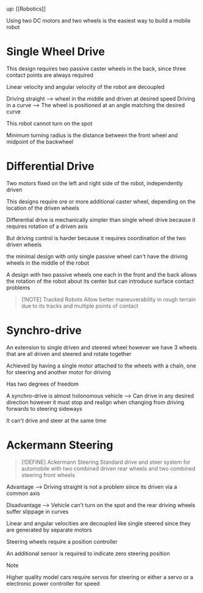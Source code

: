 up: [[Robotics]]

Using two DC motors and two wheels is the easiest way to build a mobile robot

# Single Wheel Drive
This design requires two passive caster wheels in the back, since three contact points are always required

Linear velocity and angular velocity of the robot are decoupled

Driving straight --> wheel in the middle and driven at desired speed
Driving in a curve --> The wheel is positioned at an angle matching the desired curve

This robot cannot turn on the spot

Minimum turning radius is the distance between the front wheel and midpoint of the backwheel

# Differential Drive
Two motors fixed on the left and right side of the robot, independently driven 

This designs require ore or more additional caster wheel, depending on the location of the driven wheels

Differential drive is mechanically simpler than single wheel drive because it requires rotation of a driven axis

But driving control is harder because it requires coordination of the two driven wheels

the minimal design with only single passive wheel can't have the driving wheels in the middle of the robot

A design with two passive wheels one each in the front and the back allows the rotation of the robot about its center but can introduce surface contact problems

> [!NOTE] Tracked Robots
> Allow better maneuverability in rough terrain due to its tracks and multiple points of contact

# Synchro-drive
An extension to single driven and steered wheel however we have 3 wheels that are all driven and steered and rotate together

Achieved by having a single motor attached to the wheels with a chain, one for steering and another motor for driving

Has two degrees of freedom

A synchro-drive is almost holonomous vehicle --> Can drive in any desired direction however it must stop and realign when changing from driving forwards to steering sideways

It can't drive and steer at the same time

# Ackermann Steering

> [!DEFINE] Ackermann Steering
> Standard drive and steer system for automobile with two combined driven rear wheels and two combined steering front wheels

Advantage --> Driving straight is not a problem since its driven via a common axis

Disadvantage --> Vehicle can't turn on the spot and the rear driving wheels suffer slippage in curves

Linear and angular velocities are decoupled like single steered since they are generated by separate motors

Steering wheels require a position controller

An additional sensor is required to indicate zero steering position

> [!NOTE]
> Higher quality model cars require servos for steering or either a servo or a electronic power controller for speed


